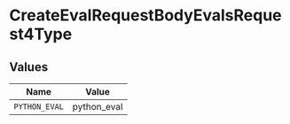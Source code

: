 # CreateEvalRequestBodyEvalsRequest4Type


## Values

| Name          | Value         |
| ------------- | ------------- |
| `PYTHON_EVAL` | python_eval   |